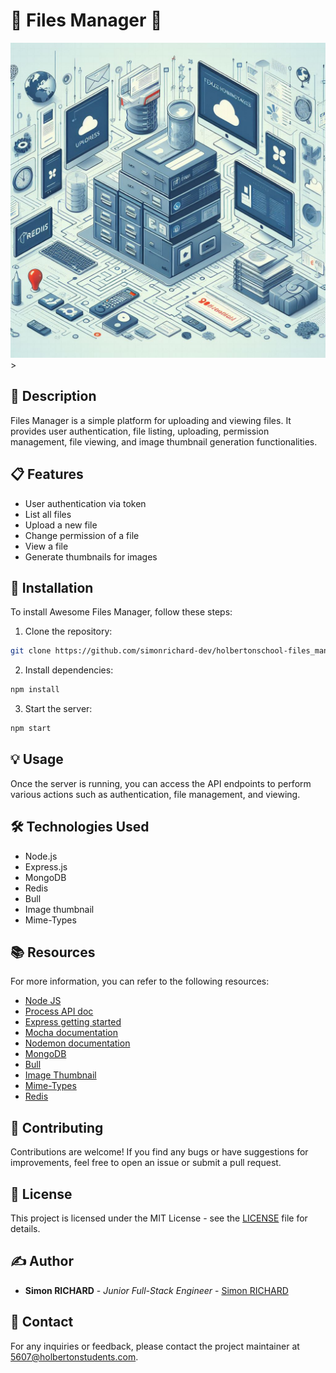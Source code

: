 # 🚀 Files Manager 📂

<img src="https://github.com/simonrichard-dev/holbertonschool-files_manager/blob/main/image/files-manager0.jpeg">>

## 📝 Description
Files Manager is a simple platform for uploading and viewing files. It provides user authentication, file listing, uploading, permission management, file viewing, and image thumbnail generation functionalities.

## 📋 Features
- User authentication via token
- List all files
- Upload a new file
- Change permission of a file
- View a file
- Generate thumbnails for images

## 🔧 Installation
To install Awesome Files Manager, follow these steps:

1. Clone the repository:
```sh
git clone https://github.com/simonrichard-dev/holbertonschool-files_manager.git
```

2. Install dependencies:
```sh
npm install
```

3. Start the server:
```sh
npm start
```


## 💡 Usage
Once the server is running, you can access the API endpoints to perform various actions such as authentication, file management, and viewing.

## 🛠️ Technologies Used
- Node.js
- Express.js
- MongoDB
- Redis
- Bull
- Image thumbnail
- Mime-Types

## 📚 Resources
For more information, you can refer to the following resources:
- [Node JS](https://nodejs.org/en/learn/getting-started/introduction-to-nodejs)
- [Process API doc](https://node.readthedocs.io/en/latest/api/process/)
- [Express getting started](https://expressjs.com/en/starter/installing.html)
- [Mocha documentation](https://mochajs.org/)
- [Nodemon documentation](https://github.com/remy/nodemon#nodemon)
- [MongoDB](https://github.com/mongodb/node-mongodb-native)
- [Bull](https://github.com/OptimalBits/bull)
- [Image Thumbnail](https://www.npmjs.com/package/image-thumbnail)
- [Mime-Types](https://www.npmjs.com/package/mime-types)
- [Redis](https://github.com/redis/node-redis)

## 🤝 Contributing
Contributions are welcome! If you find any bugs or have suggestions for improvements, feel free to open an issue or submit a pull request.

## 📄 License
This project is licensed under the MIT License - see the [LICENSE](https://opensource.org/license/mit) file for details.

## ✍️ Author
- **Simon RICHARD** - *Junior Full-Stack Engineer* - [Simon RICHARD](https://www.linkedin.com/in/simonrichard-dev/)

## 📧 Contact
For any inquiries or feedback, please contact the project maintainer at 5607@holbertonstudents.com.